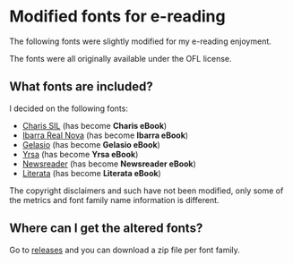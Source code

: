 # Modified fonts for e-reading

The following fonts were slightly modified for my e-reading enjoyment. 

The fonts were all originally available under the OFL license.

## What fonts are included?

I decided on the following fonts:

- [Charis SIL](https://software.sil.org/charis/) (has become **Charis eBook**)
- [Ibarra Real Nova](https://github.com/googlefonts/ibarrareal) (has become **Ibarra eBook**)
- [Gelasio](https://github.com/SorkinType/Gelasio) (has become **Gelasio eBook**)
- [Yrsa](https://github.com/rosettatype/yrsa) (has become **Yrsa eBook**)
- [Newsreader](https://github.com/productiontype/Newsreader) (has become **Newsreader eBook**)
- [Literata](https://github.com/googlefonts/literata) (has become **Literata eBook**)

The copyright disclaimers and such have not been modified, only some of the metrics and font family name information is different.

## Where can I get the altered fonts?

Go to [releases](https://github.com/nicoverbruggen/ebook-fonts/releases) and you can download a zip file per font family.
